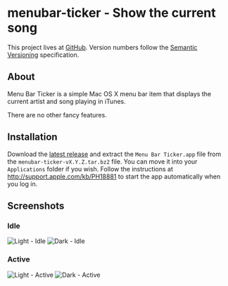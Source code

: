 # menubar-ticker - Show the current song

This project lives at [GitHub](http://github.com/serban/menubar-ticker). Version
numbers follow the [Semantic Versioning](http://semver.org) specification.

## About

Menu Bar Ticker is a simple Mac OS X menu bar item that displays the current
artist and song playing in iTunes.

There are no other fancy features.

## Installation

Download the
[latest release](http://github.com/serban/menubar-ticker/releases/latest)
and extract the `Menu Bar Ticker.app` file from the
`menubar-ticker-vX.Y.Z.tar.bz2` file. You can move it into your `Applications`
folder if you wish. Follow the instructions at
http://support.apple.com/kb/PH18881 to start the app automatically when you log
in.

## Screenshots

### Idle

![Light - Idle](/screenshots/light-idle.png?raw=true)
![Dark - Idle](/screenshots/dark-idle.png?raw=true)

### Active

![Light - Active](/screenshots/light-active.png?raw=true)
![Dark - Active](/screenshots/dark-active.png?raw=true)
